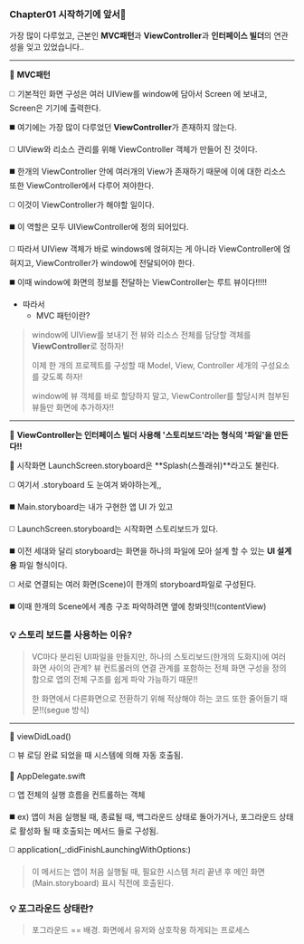 ### Chapter01 시작하기에 앞서👋
가장 많이 다루었고, 근본인 **MVC패턴**과 **ViewController**과 **인터페이스 빌더**의 연관성을 잊고 있었습니다..

---

🔭  **MVC패턴**

:white_medium_square: 기본적인 화면 구성은 여러 UIView를 window에 담아서 Screen 에 보내고, Screen은 기기에 출력한다.

:black_medium_square: 여기에는 가장 많이 다루었던 **ViewController**가 존재하지 않는다.

:white_medium_square: UIView와 리소스 관리를 위해 ViewController 객체가 만들어 진 것이다. 

:black_medium_square: 한개의 ViewController 안에 여러개의 View가 존재하기 때문에 이에 대한 리소스 또한 ViewController에서 다루어 져야한다. 

:white_medium_square: 이것이 ViewController가 해야할 일이다.

:black_medium_square: 이 역할은 모두 UIViewController에 정의 되어있다.

:white_medium_square: 따라서 UIView 객체가 바로 windows에 얹혀지는 게 아니라 ViewController에 얹혀지고, ViewController가 window에 전달되어야 한다.

:black_medium_square: 이때 window에 화면의 정보를 전달하는 ViewController는 루트 뷰이다!!!!!

- 따라서
	- MVC 패턴이란?  
> window에 UIView를 보내기 전 뷰와 리소스 전체를 담당할 객체를 **ViewController**로 정하자!
> 
> 이제 한 개의 프로젝트를 구성할 때 Model, View, Controller 세개의 구성요소를 갖도록 하자!
> 
> window에 뷰 객체를 바로 할당하지 말고, ViewController를 할당시켜 첨부된 뷰들만 화면에 추가하자!!

---

🔭  **ViewController는 인터페이스 빌더 사용해 '스토리보드'라는 형식의 '파일'을 만든다!!**

🔭 시작화면 LaunchScreen.storyboard은 **Splash(스플래쉬)**라고도 불린다.

:white_medium_square: 여기서 .storyboard 도 눈여겨 봐야하는게,,

:black_medium_square: Main.storyboard는 내가 구현한 앱 UI 가 있고

:white_medium_square: LaunchScreen.storyboard는 시작화면 스토리보드가 있다.

:black_medium_square: 이전 세대와 달리 storyboard는 화면을 하나의 파일에 모아 설계 할 수 있는 **UI 설계용** 파일 형식이다.

:white_medium_square: 서로 연결되는 여러 화면(Scene)이 한개의 storyboard파일로 구성된다.

:black_medium_square: 이때 한개의 Scene에서 계층 구조 파악하려면 옆에 창봐잇!!(contentView)

### :bulb: **스토리 보드를 사용하는 이유?**

> VC마다 분리된 UI파일을 만들지만, 하나의 스토리보드(한개의 도화지)에 여러 화면 사이의 관계? 뷰 컨트롤러의 연결 관계를 포함하는 전체 화면 구성을 정의 함으로 앱의 전체 구조를 쉽게 파악 가능하기 때문!!
>
> 한 화면에서 다른화면으로 전환하기 위해 적상해야 하는 코드 또한 줄어들기 때문!!(segue 방식)

---


🔭 viewDidLoad()

:white_medium_square: 뷰 로딩 완료 되었을 때 시스템에 의해 자동 호출됨. 

🔭 AppDelegate.swift

:white_medium_square: 앱 전체의 실행 흐름을 컨트롤하는 객체

:black_medium_square: ex) 앱이 처음 실행될 때, 종료될 때, 백그라운드 상태로 돌아가거나, 포그라운드 상태로 활성화 될 때 호출되는 메서드 들로 구성됨.

:white_medium_square: application(_:didFinishLaunchingWithOptions:) 

> 이 메서드는 앱이 처음 실행될 때, 필요한 시스템 처리 끝낸 후 메인 화면(Main.storyboard) 표시 직전에 호출된다.

### :bulb: **포그라운드 상태란?**

> 포그라운드 == 배경. 화면에서 유저와 상호작용 하게되는 프로세스

